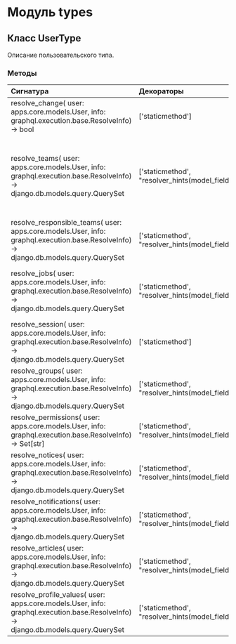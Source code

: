 # Модуль types



## Класс UserType

Описание пользовательского типа.

### Методы

| Сигнатура                                                                                                                                | Декораторы                                                          | Описание                                                                                                                                                      |
| :--------------------------------------------------------------------------------------------------------------------------------------- | :------------------------------------------------------------------ | :------------------------------------------------------------------------------------------------------------------------------------------------------------ |
| resolve_change( user: apps.core.models.User, info: graphql.execution.base.ResolveInfo) -&#62; bool                                       | ['staticmethod']                                                    | -                                                                                                                                                             |
| resolve_teams( user: apps.core.models.User, info: graphql.execution.base.ResolveInfo) -&#62; django.db.models.query.QuerySet             | ['staticmethod', "resolver_hints(model_field='teams')"]             | Возвращаем пользователей, если имеется привилегия view_team, иначе возвращаем пустой массив:param user: Пользователь:param info: Информация о запросе:return: |
| resolve_responsible_teams( user: apps.core.models.User, info: graphql.execution.base.ResolveInfo) -&#62; django.db.models.query.QuerySet | ['staticmethod', "resolver_hints(model_field='responsible_teams')"] | Возвращаем список групп, за которые пользователь несет ответственность:param user::param info::return:                                                        |
| resolve_jobs( user: apps.core.models.User, info: graphql.execution.base.ResolveInfo) -&#62; django.db.models.query.QuerySet              | ['staticmethod', "resolver_hints(model_field='job_set')"]           | Вовзращаяем работы пользователя:param user: пользователь:param info: информация о запросе:return:                                                             |
| resolve_session( user: apps.core.models.User, info: graphql.execution.base.ResolveInfo) -&#62; django.db.models.query.QuerySet           | ['staticmethod']                                                    | -                                                                                                                                                             |
| resolve_groups( user: apps.core.models.User, info: graphql.execution.base.ResolveInfo) -&#62; django.db.models.query.QuerySet            | ['staticmethod', "resolver_hints(model_field='groups')"]            | -                                                                                                                                                             |
| resolve_permissions( user: apps.core.models.User, info: graphql.execution.base.ResolveInfo) -&#62; Set[str]                              | ['staticmethod', "resolver_hints(model_field='user_permissions')"]  | -                                                                                                                                                             |
| resolve_notices( user: apps.core.models.User, info: graphql.execution.base.ResolveInfo) -&#62; django.db.models.query.QuerySet           | ['staticmethod', "resolver_hints(model_field='notice_set')"]        | -                                                                                                                                                             |
| resolve_notifications( user: apps.core.models.User, info: graphql.execution.base.ResolveInfo) -&#62; django.db.models.query.QuerySet     | ['staticmethod', "resolver_hints(model_field='notification_set')"]  | -                                                                                                                                                             |
| resolve_articles( user: apps.core.models.User, info: graphql.execution.base.ResolveInfo) -&#62; django.db.models.query.QuerySet          | ['staticmethod', "resolver_hints(model_field='article_set')"]       | -                                                                                                                                                             |
| resolve_profile_values( user: apps.core.models.User, info: graphql.execution.base.ResolveInfo) -&#62; django.db.models.query.QuerySet    | ['staticmethod', "resolver_hints(model_field='profilevalue_set')"]  | -                                                                                                                                                             |